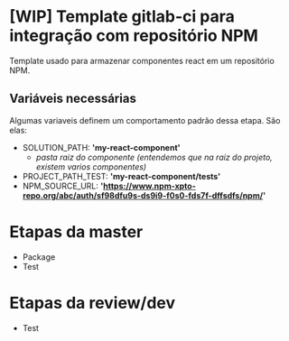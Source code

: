# [WIP] Template gitlab-ci para integração com repositório NPM
Template usado para armazenar componentes react em um repositório NPM.

## Variáveis necessárias
Algumas variaveis definem um comportamento padrão dessa etapa. São elas:
- SOLUTION_PATH: **'my-react-component'**
  - _pasta raiz do componente (entendemos que na raiz do projeto, existem varios componentes)_
- PROJECT_PATH_TEST: **'my-react-component/tests'**
- NPM_SOURCE_URL: **'https://www.npm-xpto-repo.org/abc/auth/sf98dfu9s-ds9i9-f0s0-fds7f-dffsdfs/npm/'**

# Etapas da master
- Package
- Test

# Etapas da review/dev
- Test
